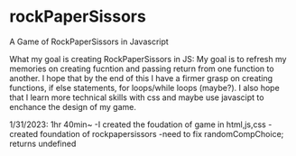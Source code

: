 # rockPaperSissors
A Game of RockPaperSissors in Javascript

What my goal is creating RockPaperSissors in JS:
    My goal is to refresh my memories on creating fucntion and passing return from one function to another. I hope that by the end of this I have a firmer grasp on creating functions, if else statements, for loops/while loops (maybe?). I also hope that I learn more technical skills with css and maybe use javascipt to enchance the design of my game.
 
 1/31/2023: 1hr 40min~
    -I created the foudation of game in html,js,css
    -created foundation of rockpapersissors
    -need to fix randomCompChoice; returns undefined